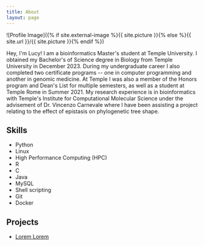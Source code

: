 ```yaml
---
title: About
layout: page
---
```

![Profile Image]({% if site.external-image %}{{ site.picture }}{% else %}{{ site.url }}/{{ site.picture }}{% endif %})

<p> Hey, I'm Lucy! I am a bioinformatics Master's student at Temple University. I obtained my Bachelor's of Science degree in Biology from Temple University in December 2023. During my undergraduate career I also completed two certificate programs -- one in computer programming and another in genomic medicine. At Temple I was also a member of the Honors program and Dean's List for multiple semesters, as well as a student at Temple Rome in Summer 2021. My research experience is in bioinformatics with Temple's Institute for Computational Molecular Science under the advisement of Dr. Vincenzo Carnevale where I have been assisting a project relating to the effect of epistasis on phylogenetic tree shape. </p>

<h2>Skills</h2>

<ul class="skill-list">
	<li>Python</li>
	<li>Linux</li>
	<li>High Performance Computing (HPC)</li>
	<li>R</li>
	<li>C</li>
	<li>Java</li>
	<li>MySQL</li>
	<li>Shell scripting</li>
	<li>Git</li>
	<li>Docker</li>
</ul>

<h2>Projects</h2>

<ul>
	<li><a href="https://github.com/">Lorem Lorem</a></li>
</ul>
